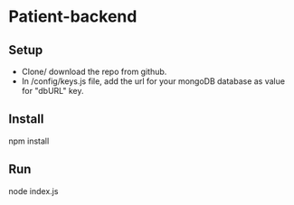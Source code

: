 # Patient-backend

## Setup
- Clone/ download the repo from github.
- In /config/keys.js file, add the url for your mongoDB database as value for "dbURL" key. 


## Install
npm install

## Run
node index.js
